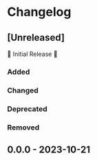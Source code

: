 # Changelog

## [Unreleased]

🚀 Initial Release 🚀

### Added

### Changed

### Deprecated

### Removed

## 0.0.0 - 2023-10-21
